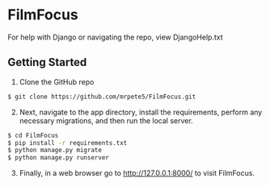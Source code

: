 # FilmFocus

For help with Django or navigating the repo, view DjangoHelp.txt

## Getting Started

1) Clone the GitHub repo

```bash
$ git clone https://github.com/mrpete5/FilmFocus.git
```
2) Next, navigate to the app directory, install the requirements, perform any necessary migrations, and then run the local server.

```bash
$ cd FilmFocus
$ pip install -r requirements.txt
$ python manage.py migrate
$ python manage.py runserver
```
3) Finally, in a web browser go to http://127.0.0.1:8000/ to visit FilmFocus.
